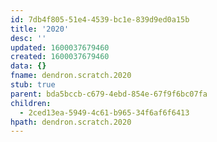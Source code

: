 ```yaml
---
id: 7db4f805-51e4-4539-bc1e-839d9ed0a15b
title: '2020'
desc: ''
updated: 1600037679460
created: 1600037679460
data: {}
fname: dendron.scratch.2020
stub: true
parent: bda5bccb-c679-4ebd-854e-67f9f6bc07fa
children:
  - 2ced13ea-5949-4c61-b965-34f6af6f6413
hpath: dendron.scratch.2020
---
```


